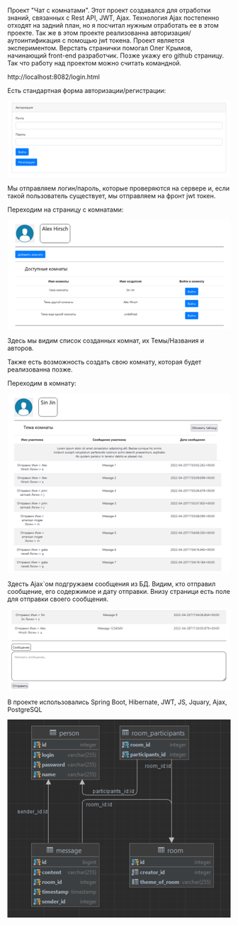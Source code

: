 Проект "Чат с комнатами".
Этот проект создавался для отработки знаний, связанных с Rest API, JWT, Ajax.
Технология Ajax постепенно отходят на задний план, но я посчитал нужным отработать ее в этом проекте.
Так же в этом проекте реализованна авторизация/аутоинтификация с помощью jwt токена. 
Проект является экспериментом. 
 Верстать странички помогал Олег Крымов, начинающий front-end разработчик. Позже укажу его github страницу.
Так что работу над проектом можно считать командной.

http://localhost:8082/login.html

Есть стандартная форма авторизации/регистрации:

![](image/auth.png)

Мы отправляем логин/пароль, которые проверяются на сервере и, если такой пользователь существует, мы отправляем на фронт jwt токен.

Переходим на страницу с комнатами:

![](image/index.png)

Здесь мы видим список созданных комнат, их Темы/Названия и авторов.

Также есть возможность создать свою комнату, которая будет реализованна позже.

Переходим в комнату:

![](image/chat1.png)

Здесть Ajax`ом подгружаем сообщения из БД. Видим, кто отправил сообщение, его содержимое и дату отправки.
Внизу страници есть поле для отправки своего сообщения. 

![](image/chat2.png)


В проекте использовались Spring Boot, Hibernate, JWT, JS, Jquary, Ajax, PostgreSQL


![](image/DBSchema.png)